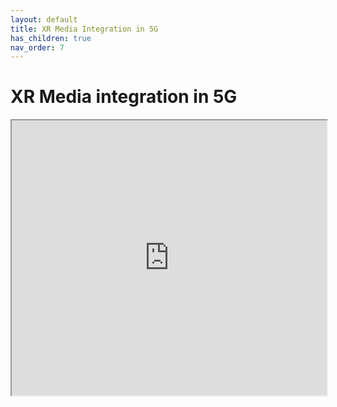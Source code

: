 ```yaml
---
layout: default
title: XR Media Integration in 5G
has_children: true
nav_order: 7
---
```


# XR Media integration in 5G
<iframe width="100%" height="440" src="https://drive.google.com/file/d/1D8G_rzx77V_W3d3NB59XcTbdUuBdtKgp/preview"></iframe>
